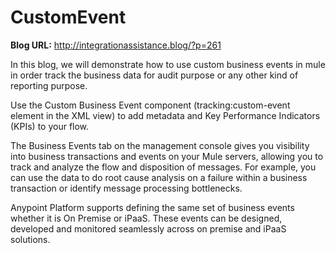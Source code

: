 # CustomEvent

**Blog URL:** http://integrationassistance.blog/?p=261

In this blog, we will demonstrate how to use custom business events in mule in order track the business data for audit purpose or any other kind of reporting purpose.

Use the Custom Business Event component (tracking:custom-event element in the XML view) to add metadata and Key Performance Indicators (KPIs) to your flow. 

The Business Events tab on the management console gives you visibility into business transactions and events on your Mule servers, allowing you to track and analyze the flow and disposition of messages. For example, you can use the data to do root cause analysis on a failure within a business transaction or identify message processing bottlenecks.

Anypoint Platform supports defining the same set of business events whether it is On Premise or iPaaS. These events can be designed, developed and monitored seamlessly across on premise and iPaaS solutions.
